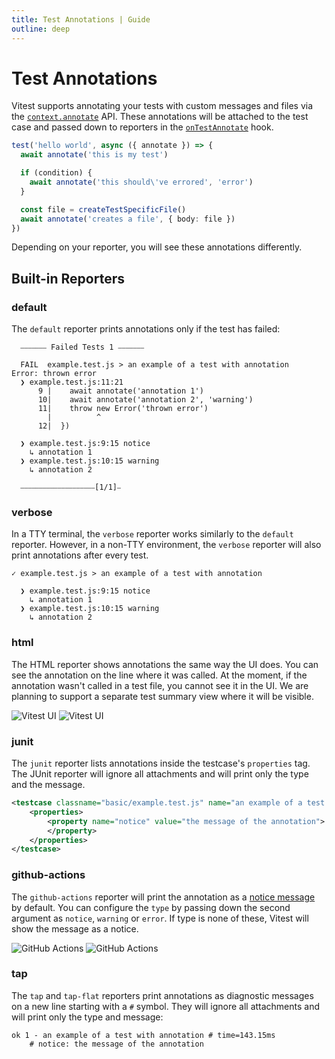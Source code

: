 ```yaml
---
title: Test Annotations | Guide
outline: deep
---
```


# Test Annotations

Vitest supports annotating your tests with custom messages and files via the [`context.annotate`](/guide/test-context#annotate) API. These annotations will be attached to the test case and passed down to reporters in the [`onTestAnnotate`](/advanced/api/reporters#ontestannotate) hook.

```ts
test('hello world', async ({ annotate }) => {
  await annotate('this is my test')

  if (condition) {
    await annotate('this should\'ve errored', 'error')
  }

  const file = createTestSpecificFile()
  await annotate('creates a file', { body: file })
})
```

Depending on your reporter, you will see these annotations differently.

## Built-in Reporters
### default

The `default` reporter prints annotations only if the test has failed:

```
  ⎯⎯⎯⎯⎯⎯⎯ Failed Tests 1 ⎯⎯⎯⎯⎯⎯⎯

  FAIL  example.test.js > an example of a test with annotation
Error: thrown error
  ❯ example.test.js:11:21
      9 |    await annotate('annotation 1')
      10|    await annotate('annotation 2', 'warning')
      11|    throw new Error('thrown error')
        |          ^
      12|  })

  ❯ example.test.js:9:15 notice
    ↳ annotation 1
  ❯ example.test.js:10:15 warning
    ↳ annotation 2

  ⎯⎯⎯⎯⎯⎯⎯⎯⎯⎯⎯⎯⎯⎯⎯⎯⎯⎯⎯⎯[1/1]⎯
```

### verbose

In a TTY terminal, the `verbose` reporter works similarly to the `default` reporter. However, in a non-TTY environment, the `verbose` reporter will also print annotations after every test.

```
✓ example.test.js > an example of a test with annotation

  ❯ example.test.js:9:15 notice
    ↳ annotation 1
  ❯ example.test.js:10:15 warning
    ↳ annotation 2

```

### html

The HTML reporter shows annotations the same way the UI does. You can see the annotation on the line where it was called. At the moment, if the annotation wasn't called in a test file, you cannot see it in the UI. We are planning to support a separate test summary view where it will be visible.

<img alt="Vitest UI" img-light src="/annotations-html-light.png">
<img alt="Vitest UI" img-dark src="/annotations-html-dark.png">

### junit

The `junit` reporter lists annotations inside the testcase's `properties` tag. The JUnit reporter will ignore all attachments and will print only the type and the message.

```xml
<testcase classname="basic/example.test.js" name="an example of a test with annotation" time="0.14315">
    <properties>
        <property name="notice" value="the message of the annotation">
        </property>
    </properties>
</testcase>
```

### github-actions

The `github-actions` reporter will print the annotation as a [notice message](https://docs.github.com/en/actions/writing-workflows/choosing-what-your-workflow-does/workflow-commands-for-github-actions#setting-a-notice-message) by default. You can configure the `type` by passing down the second argument as `notice`, `warning` or `error`. If type is none of these, Vitest will show the message as a notice.

<img alt="GitHub Actions" img-light src="/annotations-gha-light.png">
<img alt="GitHub Actions" img-dark src="/annotations-gha-dark.png">

### tap

The `tap` and `tap-flat` reporters print annotations as diagnostic messages on a new line starting with a `#` symbol. They will ignore all attachments and will print only the type and message:

```
ok 1 - an example of a test with annotation # time=143.15ms
    # notice: the message of the annotation
```
